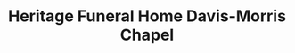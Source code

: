 ---
title: "Heritage Funeral Home Davis-Morris Chapel"
url: /brownwood/heritage-funeral-home-davis-morris-chapel/
shop: Bestattungen
---